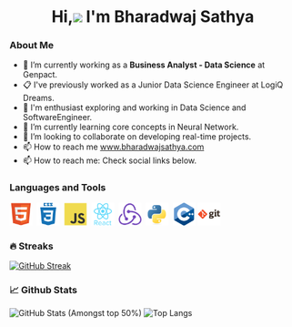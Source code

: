 <h1 align="center"> Hi,<img src="https://media.giphy.com/media/hvRJCLFzcasrR4ia7z/giphy.gif" width="30px"/> I'm Bharadwaj Sathya</h1>

### About Me

- 💼 I’m currently working as a <strong>Business Analyst - Data Science</strong> at Genpact.
- 📋 I've previously worked as a Junior Data Science Engineer at LogiQ Dreams.
- 🧭 I'm enthusiast exploring and working in Data Science and SoftwareEngineer.
- 🌱 I’m currently learning core concepts in Neural Network.
- 💞️ I’m looking to collaborate on developing real-time projects.
- 📫 How to reach me www.bharadwajsathya.com
- 📫 How to reach me: Check social links below.

### Languages and Tools

<div>
  <img src="https://github.com/devicons/devicon/blob/master/icons/html5/html5-original.svg" title="HTML5" alt="HTML" width="40" height="40" style="pointer-events: none;" />&nbsp;
  <img src="https://github.com/devicons/devicon/blob/master/icons/css3/css3-plain-wordmark.svg"  title="CSS3" alt="CSS" width="40" height="40" style="pointer-events: none;"/>&nbsp;
  <img src="https://github.com/devicons/devicon/blob/master/icons/javascript/javascript-original.svg" title="JavaScript" alt="JavaScript" width="40" height="40" style="pointer-events: none;"/>&nbsp;
  <img src="https://github.com/devicons/devicon/blob/master/icons/react/react-original-wordmark.svg" title="React" alt="React" width="40" height="40" style="pointer-events: none;"/>&nbsp;
  <img src="https://github.com/devicons/devicon/blob/master/icons/redux/redux-original.svg" title="Redux" alt="Redux " width="40" height="40" style="pointer-events: none;"/>&nbsp;
  <img src="https://github.com/devicons/devicon/blob/master/icons/python/python-original.svg" title="Python" alt="Python " width="40" height="40" style="pointer-events: none;"/>&nbsp;
  <img src="https://github.com/devicons/devicon/blob/master/icons/cplusplus/cplusplus-original.svg" title="C++" alt="C++" width="40" height="40" style="pointer-events: none;"/>
  <img src="https://github.com/devicons/devicon/blob/master/icons/git/git-original-wordmark.svg" title="Git" **alt="Git" width="40" height="40" style="pointer-events: none;"/>
</div>

### 🔥 Streaks

[![GitHub Streak](https://github-readme-streak-stats.herokuapp.com/?user=Bharadwaj-Sathya)](https://git.io/streak-stats)

### 📈 Github Stats 

![GitHub Stats (Amongst top 50%)](https://github-readme-stats.vercel.app/api?username=Bharadwaj-Sathya&show_icons=true&hide=issues,prs)
![Top Langs](https://github-readme-stats.vercel.app/api/top-langs/?username=Bharadwaj-Sathya&layout=compact&langs_count=4)

